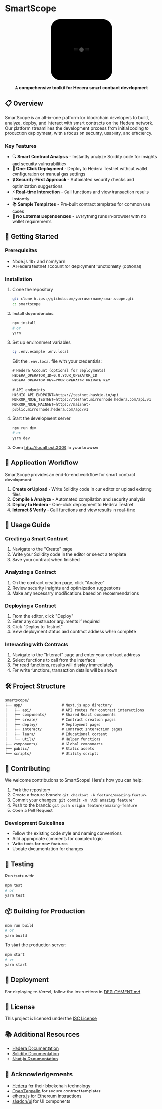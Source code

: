# SmartScope

<div align="center">
  <img src="public/images/logo.svg" alt="SmartScope Logo" width="200" height="auto" />
  <p><strong>A comprehensive toolkit for Hedera smart contract development</strong></p>
</div>

## 📋 Overview

SmartScope is an all-in-one platform for blockchain developers to build, analyze, deploy, and interact with smart contracts on the Hedera network. Our platform streamlines the development process from initial coding to production deployment, with a focus on security, usability, and efficiency.

### Key Features

- 🔍 **Smart Contract Analysis** - Instantly analyze Solidity code for insights and security vulnerabilities
- 🚀 **One-Click Deployment** - Deploy to Hedera Testnet without wallet configuration or manual gas settings
- 🔒 **Security-First Approach** - Automated security checks and optimization suggestions
- ⚡ **Real-time Interaction** - Call functions and view transaction results instantly
- 📚 **Sample Templates** - Pre-built contract templates for common use cases
- 🔌 **No External Dependencies** - Everything runs in-browser with no wallet requirements

## 🚀 Getting Started

### Prerequisites

- Node.js 18+ and npm/yarn
- A Hedera testnet account for deployment functionality (optional)

### Installation

1. Clone the repository
   ```bash
   git clone https://github.com/yourusername/smartscope.git
   cd smartscope
   ```

2. Install dependencies
   ```bash
   npm install
   # or
   yarn
   ```

3. Set up environment variables
   ```bash
   cp .env.example .env.local
   ```
   
   Edit the `.env.local` file with your credentials:
   ```
   # Hedera Account (optional for deployments)
   HEDERA_OPERATOR_ID=0.0.YOUR_OPERATOR_ID
   HEDERA_OPERATOR_KEY=YOUR_OPERATOR_PRIVATE_KEY
   
   # API endpoints
   HASHIO_API_ENDPOINT=https://testnet.hashio.io/api
   MIRROR_NODE_TESTNET=https://testnet.mirrornode.hedera.com/api/v1
   MIRROR_NODE_MAINNET=https://mainnet-public.mirrornode.hedera.com/api/v1
   ```

4. Start the development server
   ```bash
   npm run dev
   # or
   yarn dev
   ```

5. Open [http://localhost:3000](http://localhost:3000) in your browser

## 🔧 Application Workflow

SmartScope provides an end-to-end workflow for smart contract development:

1. **Create or Upload** - Write Solidity code in our editor or upload existing files
2. **Compile & Analyze** - Automated compilation and security analysis
3. **Deploy to Hedera** - One-click deployment to Hedera Testnet
4. **Interact & Verify** - Call functions and view results in real-time

## 📖 Usage Guide

### Creating a Smart Contract

1. Navigate to the "Create" page
2. Write your Solidity code in the editor or select a template
3. Save your contract when finished

### Analyzing a Contract

1. On the contract creation page, click "Analyze"
2. Review security insights and optimization suggestions
3. Make any necessary modifications based on recommendations

### Deploying a Contract

1. From the editor, click "Deploy"
2. Enter any constructor arguments if required
3. Click "Deploy to Testnet"
4. View deployment status and contract address when complete

### Interacting with Contracts

1. Navigate to the "Interact" page and enter your contract address
2. Select functions to call from the interface
3. For read functions, results will display immediately
4. For write functions, transaction details will be shown

## 🛠️ Project Structure

```
smartscope/
├── app/                  # Next.js app directory
│   ├── api/              # API routes for contract interactions
│   ├── components/       # Shared React components
│   ├── create/           # Contract creation pages
│   ├── deploy/           # Deployment pages
│   ├── interact/         # Contract interaction pages
│   ├── learn/            # Educational content
│   └── utils/            # Helper functions
├── components/           # Global components
├── public/               # Static assets
└── scripts/              # Utility scripts
```

## 🤝 Contributing

We welcome contributions to SmartScope! Here's how you can help:

1. Fork the repository
2. Create a feature branch: `git checkout -b feature/amazing-feature`
3. Commit your changes: `git commit -m 'Add amazing feature'`
4. Push to the branch: `git push origin feature/amazing-feature`
5. Open a Pull Request

### Development Guidelines

- Follow the existing code style and naming conventions
- Add appropriate comments for complex logic
- Write tests for new features
- Update documentation for changes

## 🧪 Testing

Run tests with:

```bash
npm test
# or
yarn test
```

## 📦 Building for Production

```bash
npm run build
# or
yarn build
```

To start the production server:

```bash
npm start
# or
yarn start
```

## 🚢 Deployment

For deploying to Vercel, follow the instructions in [DEPLOYMENT.md](DEPLOYMENT.md)

## 📄 License

This project is licensed under the [ISC License](LICENSE)

## 📚 Additional Resources

- [Hedera Documentation](https://docs.hedera.com/)
- [Solidity Documentation](https://docs.soliditylang.org/)
- [Next.js Documentation](https://nextjs.org/docs)

## 🙏 Acknowledgements

- [Hedera](https://hedera.com/) for their blockchain technology
- [OpenZeppelin](https://openzeppelin.com/) for secure contract templates
- [ethers.js](https://docs.ethers.io/) for Ethereum interactions
- [shadcn/ui](https://ui.shadcn.com/) for UI components 